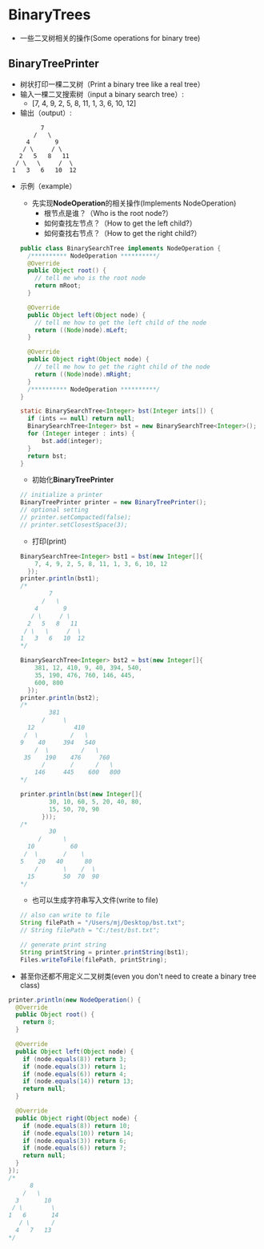 # BinaryTrees
- 一些二叉树相关的操作(Some operations for binary tree)



## BinaryTreePrinter
- 树状打印一棵二叉树（Print a binary tree like a real tree）
- 输入一棵二叉搜索树（input a binary search tree）: 
  -  [7, 4, 9, 2, 5, 8, 11, 1, 3, 6, 10, 12]
- 输出（output）:
```shell
         7
       /   \
     4       9
    / \     / \
   2   5   8   11
  / \   \     /  \
 1   3   6   10  12
```

- 示例（example）
  - 先实现**NodeOperation**的相关操作(Implements NodeOperation)
    - 根节点是谁？（Who is the root node?）
    - 如何查找左节点？（How to get the left child?）
    - 如何查找右节点？（How to get the right child?）
  ```java
  public class BinarySearchTree implements NodeOperation {
    /********** NodeOperation **********/
    @Override
    public Object root() {
      // tell me who is the root node
      return mRoot;
    }
  
    @Override
    public Object left(Object node) {
      // tell me how to get the left child of the node
      return ((Node)node).mLeft;
    }
  
    @Override
    public Object right(Object node) {
      // tell me how to get the right child of the node
      return ((Node)node).mRight;
    }
    /********** NodeOperation **********/
  }
  
  static BinarySearchTree<Integer> bst(Integer ints[]) {
    if (ints == null) return null;
    BinarySearchTree<Integer> bst = new BinarySearchTree<Integer>();
    for (Integer integer : ints) {
    	bst.add(integer);
    }
    return bst;
  }
  ```

  - 初始化**BinaryTreePrinter**
  ```java
  // initialize a printer
  BinaryTreePrinter printer = new BinaryTreePrinter();
  // optional setting
  // printer.setCompacted(false);
  // printer.setClosestSpace(3);
  ```
  - 打印(print)
  ```java
  BinarySearchTree<Integer> bst1 = bst(new Integer[]{
      7, 4, 9, 2, 5, 8, 11, 1, 3, 6, 10, 12
    });
  printer.println(bst1);
  /*
          7
        /   \
      4       9
     / \     / \
    2   5   8   11
   / \   \     /  \
  1   3   6   10  12
  */
  
  BinarySearchTree<Integer> bst2 = bst(new Integer[]{
      381, 12, 410, 9, 40, 394, 540, 
      35, 190, 476, 760, 146, 445,
      600, 800
    });
  printer.println(bst2);
  /*
          381
        /     \
    12           410
   /  \         /   \
  9    40     394   540
      /  \         /   \
   35    190    476     760
        /       /      /   \
      146     445    600   800
  */
  
  printer.println(bst(new Integer[]{
          30, 10, 60, 5, 20, 40, 80,
          15, 50, 70, 90
        }));
  /*
          30
       /      \
    10          60
   /  \       /    \
  5    20   40      80
      /       \    /  \
    15        50  70  90
  */
  ```

  - 也可以生成字符串写入文件(write to file)
  ```java
  // also can write to file
  String filePath = "/Users/mj/Desktop/bst.txt";
  // String filePath = "C:/test/bst.txt";
  
  // generate print string
  String printString = printer.printString(bst1);
  Files.writeToFile(filePath, printString);
  ```

- 甚至你还都不用定义二叉树类(even you don't need to create a binary tree class)
```java
printer.println(new NodeOperation() {
  @Override
  public Object root() {
  	return 8;
  }

  @Override
  public Object left(Object node) {
    if (node.equals(8)) return 3;
    if (node.equals(3)) return 1;
    if (node.equals(6)) return 4;
    if (node.equals(14)) return 13;
    return null;
  }

  @Override
  public Object right(Object node) {
    if (node.equals(8)) return 10;
    if (node.equals(10)) return 14;
    if (node.equals(3)) return 6;
    if (node.equals(6)) return 7;
    return null;
  }
});
/*
      8
    /   \
  3       10
 / \        \
1   6       14
   / \      /
  4   7   13
*/
```